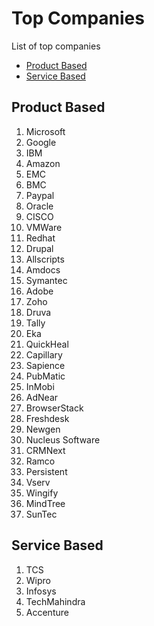 # Top Companies
List of top companies

 - [Product Based](#product-based)
 - [Service Based](#service-based)

## Product Based
1.  Microsoft
2.  Google
3.  IBM
4.  Amazon
5.  EMC
6.  BMC
7.  Paypal
8.  Oracle
9.  CISCO
10.  VMWare
11.  Redhat
12.  Drupal
13.  Allscripts
14.  Amdocs
15.  Symantec
16.  Adobe
17. Zoho
18.  Druva
19.  Tally
20.  Eka
21.  QuickHeal
22.  Capillary
23.  Sapience
24.  PubMatic
25.  InMobi
26.  AdNear
27.  BrowserStack
28.  Freshdesk
29.  Newgen
30.  Nucleus Software
31.  CRMNext
32.  Ramco
33.  Persistent
34.  Vserv
35.  Wingify
36.  MindTree
37.  SunTec

## Service Based
 1. TCS
 2. Wipro
 3. Infosys
 4. TechMahindra
 5. Accenture
